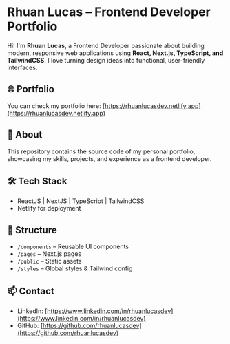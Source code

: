 # Rhuan Lucas – Frontend Developer Portfolio

Hi! I'm **Rhuan Lucas**, a Frontend Developer passionate about building modern, responsive web applications using **React, Next.js, TypeScript, and TailwindCSS**. I love turning design ideas into functional, user-friendly interfaces.

## 🌐 Portfolio
You can check my portfolio here: [https://rhuanlucasdev.netlify.app](https://rhuanlucasdev.netlify.app)

## 🚀 About
This repository contains the source code of my personal portfolio, showcasing my skills, projects, and experience as a frontend developer.

## 🛠 Tech Stack
- ReactJS | NextJS | TypeScript | TailwindCSS
- Netlify for deployment

## 📂 Structure
- `/components` – Reusable UI components  
- `/pages` – Next.js pages  
- `/public` – Static assets  
- `/styles` – Global styles & Tailwind config  

## 📫 Contact
- LinkedIn: [https://www.linkedin.com/in/rhuanlucasdev](https://www.linkedin.com/in/rhuanlucasdev)  
- GitHub: [https://github.com/rhuanlucasdev](https://github.com/rhuanlucasdev)
